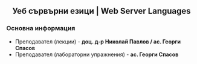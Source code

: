 <h2 align="center">Уеб сървърни езици | Web Server Languages</h2>

### Основна информация
* Преподавател (лекции) - **доц. д-р Николай Павлов / ас. Георги Спасов**
* Преподавател (лабораторни упражнения) - **ас. Георги Спасов**
